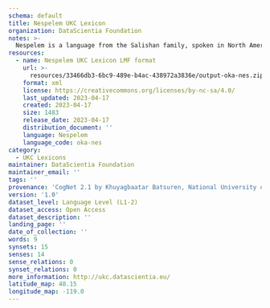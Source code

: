```yaml
---
schema: default
title: Nespelem UKC Lexicon
organization: DataScientia Foundation
notes: >-
  Nespelem is a language from the Salishan family, spoken in North America. The UKC Lexicon of Nespelem is represented as a lexico-semantic network. It consists of words, word senses, synsets, as well as sense-level and synset-level relationships.
resources:
  - name: Nespelem UKC Lexicon LMF format
    url: >-
      resources/33466db3-6bc9-489e-b4ac-438972a3836e/output-oka-nes.zip
    format: xml
    license: https://creativecommons.org/licenses/by-nc-sa/4.0/
    last_updated: 2023-04-17
    created: 2023-04-17
    size: 1483
    release_date: 2023-04-17
    distribution_document: ''
    language: Nespelem
    language_code: oka-nes
category:
  - UKC Lexicons
maintainer: DataScientia Foundation
maintainer_email: ''
tags: ''
provenance: 'CogNet 2.1 by Khuyagbaatar Batsuren, National University of Mongolia (http://cognet.ukc.disi.unitn.it); Native Languages of the Americas 2021.11. by Laura Redish and Orrin Lewis (http://www.native-languages.org); Princeton WordNet 2.1 by Princeton University (https://wordnet.princeton.edu)'
version: '1.0'
dataset_level: Language Level (L1-2)
dataset_access: Open Access
dataset_description: ''
landing_page: ''
date_of_collection: ''
words: 9
synsets: 15
senses: 14
sense_relations: 0
synset_relations: 0
more_information: http://ukc.datascientia.eu/
latitude_map: 48.15
longitude_map: -119.0
---
```

